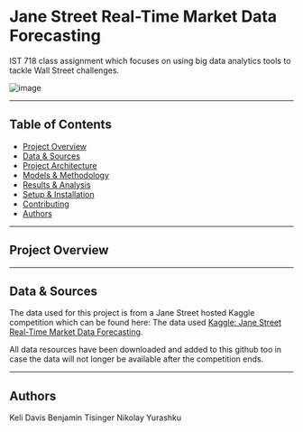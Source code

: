 # Jane Street Real-Time Market Data Forecasting

IST 718 class assignment which focuses on using big data analytics tools to tackle Wall Street challenges.

![image](https://github.com/user-attachments/assets/8d6a5fbe-2a41-4793-982e-49d79300eddd)

---

## Table of Contents
- [Project Overview](#project-overview)
- [Data & Sources](#data--sources)
- [Project Architecture](#project-architecture)
- [Models & Methodology](#models--methodology)
- [Results & Analysis](#results--analysis)
- [Setup & Installation](#setup--installation)
- [Contributing](#contributing)
- [Authors](#authors--acknowledgments)

---

## Project Overview

---

## Data & Sources

The data used for this project is from a Jane Street hosted Kaggle competition which can be found here: The data used [Kaggle: Jane Street Real-Time Market Data Forecasting](https://www.kaggle.com/competitions/jane-street-real-time-market-data-forecasting).

All data resources have been downloaded and added to this github too in case the data will not longer be available after the competition ends. 

---

## Authors

Keli Davis
Benjamin Tisinger
Nikolay Yurashku
